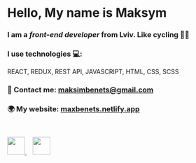 # Hello, My name is Maksym 

### I am a *front-end developer* from Lviv. Like cycling 🚴‍♂️

### I use technologies 💻:
REACT, REDUX, REST API, JAVASCRIPT, HTML, CSS, SCSS

### 📩 Contact me: maksimbenets@gmail.com
### 🌍 My website: [maxbenets.netlify.app](https://maxbenets.netlify.app/)

<br>

[ <img src = "https://img.icons8.com/color/500/500/telegram-app.png" width = "40px"/> ](https://t.me/maxbenets) ⠀
[ <img src = "https://img.icons8.com/fluency/500/500/instagram-new.png" width = "40px" /> ](https://www.instagram.com/maxbenets)
